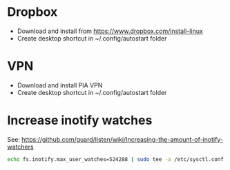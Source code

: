 # Dropbox

- Download and install from https://www.dropbox.com/install-linux
- Create desktop shortcut in ~/.config/autostart folder

# VPN

- Download and install PIA VPN
- Create desktop shortcut in ~/.config/autostart folder

# Increase inotify watches

See: https://github.com/guard/listen/wiki/Increasing-the-amount-of-inotify-watchers

```sh
echo fs.inotify.max_user_watches=524288 | sudo tee -a /etc/sysctl.conf && sudo sysctl -p
```
